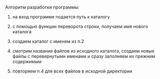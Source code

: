 Алгоритм разработки программы:

1. на вход программе подается путь к каталогу

2. с помощью функции переворота строки, получаем имя нового каталога

3. создаем каталог с именем из п.2

4. смотрим названия файлов из исходного каталога, создаем новые файлы с перевернутыми именами и сразу заполняем их прежним содержимым

5. повторяем п.4 для всех файлов в исходной директории 
